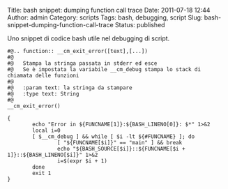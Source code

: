 Title: bash snippet: dumping function call trace
Date: 2011-07-18 12:44
Author: admin
Category: scripts
Tags: bash, debugging, script
Slug: bash-snippet-dumping-function-call-trace
Status: published

Uno snippet di codice bash utile nel debugging di script.

```
#@.. function:: __cm_exit_error([text],[...])
#@
#@   Stampa la stringa passata in stderr ed esce
#@   Se è impostata la variabile __cm_debug stampa lo stack di chiamata delle funzioni
#@
#@   :param text: la stringa da stampare
#@   :type text: String
#@
__cm_exit_error()

{
        echo "Error in ${FUNCNAME[1]}:${BASH_LINENO[0]}: $*" 1>&2
        local i=0
        [ $__cm_debug ] && while [ $i -lt ${#FUNCNAME} ]; do
                [ "${FUNCNAME[$i]}" == "main" ] && break
                echo "${BASH_SOURCE[$i]}::${FUNCNAME[$i + 1]}::${BASH_LINENO[$i]}" 1>&2
                i=$(expr $i + 1)
        done
        exit 1
}
```
